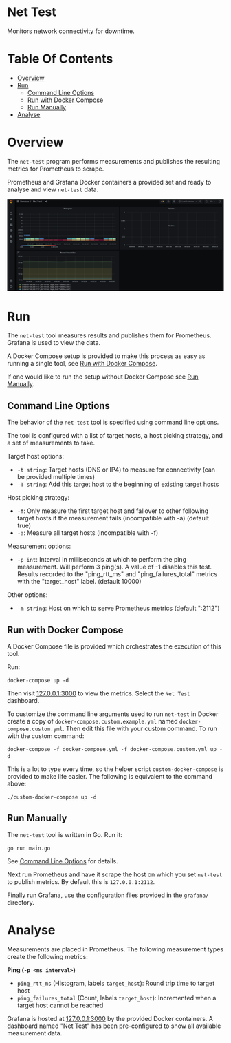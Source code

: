 # Net Test
Monitors network connectivity for downtime.

# Table Of Contents
- [Overview](#overview)
- [Run](#run)
  - [Command Line Options](#command-line-options)
  - [Run with Docker Compose](#run-with-docker-compose)
  - [Run Manually](#run-manually)
- [Analyse](#analyse)

# Overview
The `net-test` program performs measurements and publishes the resulting metrics for Prometheus to scrape.

Prometheus and Grafana Docker containers a provided set and ready to analyse and view `net-test` data.

![Grafana dashboard showing histogram of round trip time](./screenshot.png)

# Run
The `net-test` tool measures results and publishes them for Prometheus. Grafana is used to view the data.

A Docker Compose setup is provided to make this process as easy as running a single tool, see [Run with Docker Compose](#run-with-docker-compose).

If one would like to run the setup without Docker Compose see [Run Manually](#run-manually).

## Command Line Options
The behavior of the `net-test` tool is specified using command line options. 

The tool is configured with a list of target hosts, a host picking strategy, and a set of measurements to take.

Target host options:

- `-t string`: Target hosts (DNS or IP4) to measure for connectivity (can be provided multiple times)
- `-T string`: Add this target host to the beginning of existing target hosts

Host picking strategy:

- `-f`: Only measure the first target host and fallover to other following target hosts if the measurement fails (incompatible with -a) (default true)
- `-a`: Measure all target hosts (incompatible with -f)

Measurement options:

- `-p int`: Interval in milliseconds at which to perform the ping measurement. Will perform 3 ping(s). A value of -1 disables this test. Results recorded to the "ping_rtt_ms" and "ping_failures_total" metrics with the "target_host" label. (default 10000)

Other options:

- `-m string`: Host on which to serve Prometheus metrics (default ":2112")

## Run with Docker Compose
A Docker Compose file is provided which orchestrates the execution of this tool.

Run:

```
docker-compose up -d
```

Then visit [127.0.0.1:3000](http://127.0.0.1:3000) to view the metrics. Select the `Net Test` dashboard.

To customize the command line arguments used to run `net-test` in Docker create a copy of `docker-compose.custom.example.yml` named `docker-compose.custom.yml`. Then edit this file with your custom command. To run with the custom command:

```
docker-compose -f docker-compose.yml -f docker-compose.custom.yml up -d
```

This is a lot to type every time, so the helper script `custom-docker-compose` is provided to make life easier. The following is equivalent to the command above:

```
./custom-docker-compose up -d
```

## Run Manually
The `net-test` tool is written in Go. Run it:

```
go run main.go
```

See [Command Line Options](#command-line-options) for details.

Next run Prometheus and have it scrape the host on which you set `net-test` to publish metrics. By default this is `127.0.0.1:2112`.

Finally run Grafana, use the configuration files provided in the `grafana/` directory.

# Analyse
Measurements are placed in Prometheus. The following measurement types create the following metrics:

**Ping (`-p <ms interval>`)**  
- `ping_rtt_ms` (Histogram, labels `target_host`): Round trip time to target host
- `ping_failures_total` (Count, labels `target_host`): Incremented when a target host cannot be reached

Grafana is hosted at [127.0.0.1:3000](http://127.0.0.1:3000) by the provided Docker containers. A dashboard named "Net Test" has been pre-configured to show all available measurement data.
